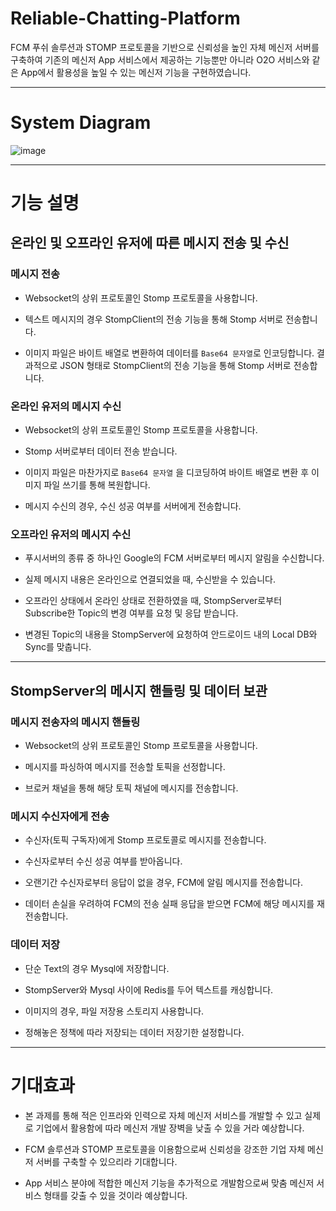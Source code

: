 # Reliable-Chatting-Platform

FCM 푸쉬 솔루션과 STOMP 프로토콜을 기반으로 신뢰성을 높인 자체 메신저 서버를 구축하여 기존의 메신저 App 서비스에서 제공하는 기능뿐만 아니라 O2O 서비스와 같은 App에서 활용성을 높일 수 있는 메신저 기능을 구현하였습니다.

<hr/>

# System Diagram

![image](https://user-images.githubusercontent.com/57346393/128634304-0e0d914c-c29b-4d96-a227-227d622fdbdd.png)

<hr/>

# 기능 설명

## 온라인 및 오프라인 유저에 따른 메시지 전송 및 수신

### 메시지 전송

- Websocket의 상위 프로토콜인 Stomp 프로토콜을 사용합니다.

- 텍스트 메시지의 경우 StompClient의 전송 기능을 통해 Stomp 서버로 전송합니다.

- 이미지 파일은 바이트 배열로 변환하여 데이터를 `Base64 문자열`로 인코딩합니다. 결과적으로 JSON 형태로 StompClient의 전송 기능을 통해 Stomp 서버로 전송합니다.

### 온라인 유저의 메시지 수신

- Websocket의 상위 프로토콜인 Stomp 프로토콜을 사용합니다.

- Stomp 서버로부터 데이터 전송 받습니다.

- 이미지 파일은 마찬가지로 `Base64 문자열` 을 디코딩하여 바이트 배열로 변환 후 이미지 파일 쓰기를 통해 복원합니다.

- 메시지 수신의 경우, 수신 성공 여부를 서버에게 전송합니다.

### 오프라인 유저의 메시지 수신

- 푸시서버의 종류 중 하나인 Google의 FCM 서버로부터 메시지 알림을 수신합니다.

- 실제 메시지 내용은 온라인으로 연결되었을 때, 수신받을 수 있습니다.

- 오프라인 상태에서 온라인 상태로 전환하였을 때, StompServer로부터 Subscribe한 Topic의 변경 여부를 요청 및 응답 받습니다.

- 변경된 Topic의 내용을 StompServer에 요청하여 안드로이드 내의 Local DB와 Sync를 맞춥니다.

<hr/>

## StompServer의 메시지 핸들링 및 데이터 보관

### 메시지 전송자의 메시지 핸들링

- Websocket의 상위 프로토콜인 Stomp 프로토콜을 사용합니다.

- 메시지를 파싱하여 메시지를 전송할 토픽을 선정합니다.

- 브로커 채널을 통해 해당 토픽 채널에 메시지를 전송합니다.

### 메시지 수신자에게 전송

- 수신자(토픽 구독자)에게 Stomp 프로토콜로 메시지를 전송합니다.

- 수신자로부터 수신 성공 여부를 받아옵니다.

- 오랜기간 수신자로부터 응답이 없을 경우, FCM에 알림 메시지를 전송합니다.

- 데이터 손실을 우려하여 FCM의 전송 실패 응답을 받으면 FCM에 해당 메시지를 재전송합니다.

### 데이터 저장

- 단순 Text의 경우 Mysql에 저장합니다.

- StompServer와 Mysql 사이에 Redis를 두어 텍스트를 캐싱합니다.

- 이미지의 경우, 파일 저장용 스토리지 사용합니다.

- 정해놓은 정책에 따라 저장되는 데이터 저장기한 설정합니다.

<hr/>

# 기대효과

- 본 과제를 통해 적은 인프라와 인력으로 자체 메신저 서비스를 개발할 수 있고 실제로 기업에서 활용함에 따라 메신저 개발 장벽을 낮출 수 있을 거라 예상합니다.

- FCM 솔루션과 STOMP 프로토콜을 이용함으로써 신뢰성을 강조한 기업 자체 메신저 서버를 구축할 수 있으리라 기대합니다.

- App 서비스 분야에 적합한 메신저 기능을 추가적으로 개발함으로써 맞춤 메신저 서비스 형태를 갖출 수 있을 것이라 예상합니다.
